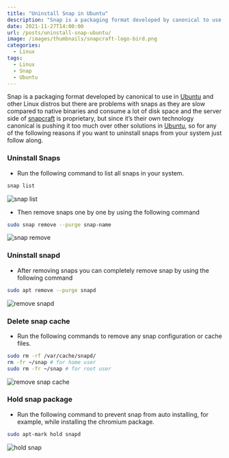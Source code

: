 ```yaml
---
title: "Uninstall Snap in Ubuntu"
description: "Snap is a packaging format developed by canonical to use in Ubuntu and other Linux distros. In this post, I will show you how to uninstall snap completely from your system."
date: 2021-11-27T14:00:00
url: /posts/uninstall-snap-ubuntu/
image: /images/thumbnails/snapcraft-logo-bird.png
categories:
  - Linux
tags:
  - Linux
  - Snap
  - Ubuntu
---
```


Snap is a packaging format developed by canonical to use in [Ubuntu](https://ubuntu.com) and other Linux distros but there are problems with snaps as they are slow compared to native binaries and consume a lot of disk space and the server side of [snapcraft](https://snapcraft.io) is proprietary, but since it’s their own technology canonical is pushing it too much over other solutions in [Ubuntu](https://ubuntu.com), so for any of the following reasons if you want to uninstall snaps from your system just follow along.

### Uninstall Snaps

- Run the following command to list all snaps in your system.

```sh
snap list
```

![snap list](/images/2021/uninstall-snap-ubuntu/snap-list.png)

- Then remove snaps one by one by using the following command

```sh
sudo snap remove --purge snap-name
```

![snap remove](/images/2021/uninstall-snap-ubuntu/snap-remove.png)

### Uninstall snapd

- After removing snaps you can completely remove snap by using the following command

```sh
sudo apt remove --purge snapd
```

![remove snapd](/images/2021/uninstall-snap-ubuntu/remove-snapd.png)

### Delete snap cache

- Run the following commands to remove any snap configuration or cache files.

```sh
sudo rm -rf /var/cache/snapd/
rm -fr ~/snap # for home user
sudo rm -fr ~/snap # for root user
```

![remove snap cache](/images/2021/uninstall-snap-ubuntu/remove-snap-cache.png)

### Hold snap package

- Run the following command to prevent snap from auto installing, for example, while installing the chromium package.

```sh
sudo apt-mark hold snapd
```

![hold snap](/images/2021/uninstall-snap-ubuntu/hold-snap.png)
